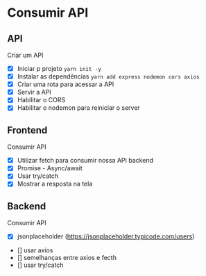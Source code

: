 # Consumir API

## API

Criar um API
- [x] Iniciar p projeto `yarn init -y`
- [x] Instalar as dependências `yarn add express nodemon cors axios`
- [x] Criar uma rota para acessar a API
- [x] Servir a API
- [x] Habilitar o CORS
- [x] Habilitar o nodemon para reiniciar o server

## Frontend
Consumir API

- [x] Utilizar fetch para consumir nossa API backend
- [x] Promise - Async/await
- [x] Usar try/catch
- [x] Mostrar a resposta na tela

## Backend
Consumir API

- [x] jsonplaceholder (https://jsonplaceholder.typicode.com/users)
- [] usar axios
- [] semelhanças entre axios e fecth
- [] usar try/catch